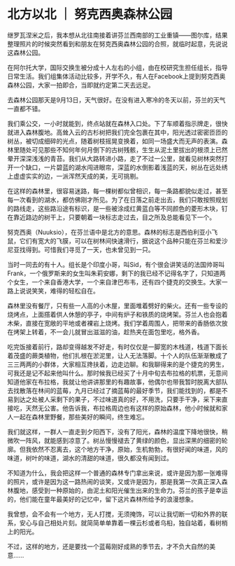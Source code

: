 # 北方以北 ｜ 努克西奥森林公园

继罗瓦涅米之后，我本想从北往南接着讲芬兰西南部的工业重镇——图尔库，结果整理照片的时候突然看到和朋友在努克西奥森林公园的合照，就临时起意，先说说这森林公园。

 

在阿尔托大学，国际交换生被分成十人左右的小组，由在校研究生担任组长，指导日常生活。我们组集体活动比较多，开学不久，有人在Facebook上提到努克西奥森林公园，大家一拍即合，当即就约定第二天去远足。



去森林公园那天是9月13日，天气很好。在没有进入寒冷的冬天以前，芬兰的天气一直都不错。



我们乘公交，一小时就能到，终点站就在森林入口处。下了车顺着指示牌走，很快就进入森林腹地。高耸入云的古杉树把我们完全包裹在其中，阳光透过密密匝匝的树丛，被切成细碎的光点，随着树枝摇晃变换着，如同一场盛大而无声的表演。森林里随处可见那些不知何年何月倒下的古树残骸，生生从泥土里拔出的根须上已然晕开深深浅浅的青苔。我们从大路转进小路，走了不过一公里，就看见树林突然打开一个缺口，一片碧蓝的湖水闯进眼帘，深蓝的水倒影着浅蓝的天，树丛在远处绣上虚虚实实的边，一派浑然天成的美，无可挑剔。

在这样的森林里，很容易迷路，每一棵树都似曾相识，每一条路都貌似走过，甚至每一次看到的湖水，都仿佛刚才所见。为了在日落之前走出去，我们只敢按照规划的路线走，这些路沿途有标识，是一些被涂成红黄蓝白等不同颜色的菱形木块，钉在靠近路边的树干上，只要朝着一块标志走过去，目之所及总能看见下一个。



努克西奥（Nuuksio），在芬兰语中是北方的意思。森林的标志是西伯利亚小飞鼠，它们有宽大的飞膜，可以在树林间快速滑行，据说这个品种只能在芬兰和爱沙尼亚找得到。可惜我们寻觅了一天，也未曾见到一只。



当时一同去的有十人。组长是个印度小哥，叫Sid，有个很会讲笑话的法国帅哥叫Frank，一个俄罗斯来的女生叫朱莉安娜，剩下的我已经不记得名字了，只知道两个女生，一个来自香港大学，一个来自津巴布韦，还有四个捷克的交换生。大家一路上说说笑笑，难得的轻松自在。



森林里没有餐厅，只有些一人高的小木屋，里面堆着劈好的柴火。还有一些专设的烧烤点，上面撘着供人休憩的亭子，中间有炉子和铁质的烧烤架。芬兰人也会抱着木柴，直接在宽敞的平地或者裸岩上烧烤。我们学着周围人，把带来的香肠依次放在烤架上转着，不一会儿就冒出滋滋的油，趁热夹在面包里吃，格外香。

 

吃完饭接着前行，路却变得越发不好走，有时仅仅是一脚宽的木栈道，栈道下面长着茂盛的蕨类植物，他们扎根在淤泥里，让人无法落脚。十个人的队伍渐渐散成了三三两两的小群体，大家相互搀扶着，边走边聊。和我聊得来的是个捷克的男生，可我还是记不起来他叫什么。那时候我已经买了十月中旬去布拉格的机票，无意间知道他家在布拉格，我就让他讲讲那里的有趣故事，他偶尔也带我暂时脱离大部队去找散落在林间的蓝莓，九月已经过了摘蓝莓的最好季节，我们能找到的，都是不易到达之处被人采剩下的果子，不过味道真的好，不用洗，只要手干净，采下来直接吃，天然无公害。他告诉我，布拉格周边也有这样的原始森林，他小时候就和家人一起在森林里野餐，那些美好的瞬间，终生难忘。



我们就这样，一群人一直走到夕阳西下，没有了阳光，森林的温度下降地很快，稍微吹一阵风，就能感到凉意了。树丛慢慢褪去了黄绿的颜色，显出深黑的细密的轮廓。但我依然不忍离去，这个地方干净，原始，生机勃勃，有很好闻的味道，风的味道，树叶的味道，湖水的清甜的味道，很久都没有闻到过。



不知道为什么，我会把这样一个普通的森林专门拿出来说，或许是因为那一张难得的照片，或许是因为这一路热闹的谈笑，又或许是因为，那是我第一次真正深入森林腹地，感受到一种原始的，由泥土和阳光催生出来的生命力。芬兰的孩子是幸运的，他们能在童年最美好的记忆中，留下这片森林所给予的浪漫想象。



我曾想，会不会有一个地方，无人打搅，无须掩饰，可以让我切断一切和外界的联系，安心与自己相处片刻。就简简单单靠着一棵云杉或者乌桕，独自站着，看树梢上的阳光。



不过，这样的地方，还是要找一个蓝莓刚好成熟的季节去，才不负大自然的美意……

